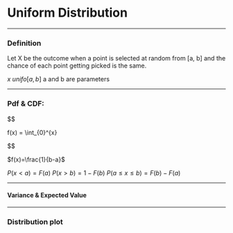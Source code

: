 # Uniform Distribution


---
### Definition 
Let X be the outcome when a point is selected at random from [a, b] and the chance of each point getting picked is the same.

$x~unifo[a,b]$ a and b are parameters 


---

### Pdf & CDF:
$$

f(x) = \int_{0}^{x}

$$

$f(x)=\frac{1}{b-a}$


$P(x\lt a)=F(a)$
$P(x\gt b) = 1-F(b)$
$P(a\le x\le b)= F(b)-F(a)$




---
#### Variance & Expected Value



---
### Distribution plot
